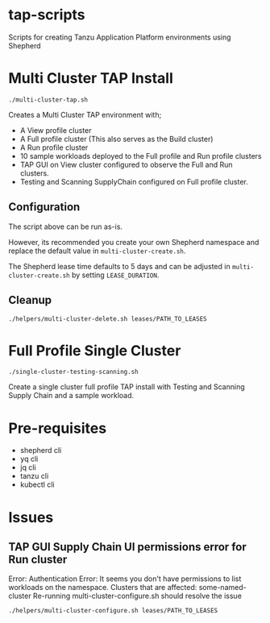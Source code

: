 # tap-scripts
Scripts for creating Tanzu Application Platform environments using Shepherd



# Multi Cluster TAP Install
```
./multi-cluster-tap.sh
```
Creates a Multi Cluster TAP environment with;
- A View profile cluster
- A Full profile cluster (This also serves as the Build cluster)
- A Run profile cluster
- 10 sample workloads deployed to the Full profile and Run profile clusters
- TAP GUI on View cluster configured to observe the Full and Run clusters.
- Testing and Scanning SupplyChain configured on Full profile cluster.

## Configuration
The script above can be run as-is.

However, its recommended you create your own Shepherd namespace and replace the default value in `multi-cluster-create.sh`. 

The Shepherd lease time defaults to 5 days and can be adjusted in `multi-cluster-create.sh` by setting `LEASE_DURATION`.

## Cleanup
```
./helpers/multi-cluster-delete.sh leases/PATH_TO_LEASES
```
# Full Profile Single Cluster
```
./single-cluster-testing-scanning.sh
```
Create a single cluster full profile TAP install with Testing and Scanning Supply Chain and a sample workload.

# Pre-requisites
- shepherd cli
- yq cli
- jq cli
- tanzu cli
- kubectl cli

# Issues
## TAP GUI Supply Chain UI permissions error for Run cluster
Error: Authentication Error: It seems you don't have permissions to list workloads on the namespace. Clusters that are affected: some-named-cluster
Re-running multi-cluster-configure.sh should resolve the issue

```
./helpers/multi-cluster-configure.sh leases/PATH_TO_LEASES
```